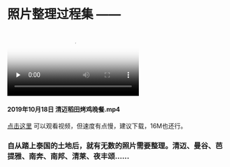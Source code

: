 # 照片整理过程集 ——

<video id="video" controls="controls" preload="none" poster="Fired-Chicken-In-Ricefield.png">
<source id="mp4" src="Fired-Chicken-In-Ricefield.mp4" type="video/mp4">
<p>Your browser does not support the video element.</p>
</video>

#### 2019年10月18日 清迈稻田烤鸡晚餐.mp4

[点击这里](https://raffello.github.io/photo-organizer-Thai/) 可以观看视频，但速度有点慢，建议下载，16M也还行。

### 自从踏上泰国的土地后，就有无数的照片需要整理。清迈、曼谷、芭提雅、南奔、南邦、清莱、夜丰颂……
